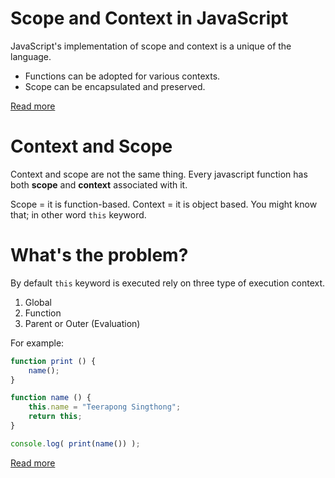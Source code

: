 # Scope and Context in JavaScript
JavaScript's implementation of scope and context is a unique of the language.
- Functions can be adopted for various contexts.
- Scope can be encapsulated and preserved.

[Read more](http://ryanmorr.com/understanding-scope-and-context-in-javascript/)

# Context and Scope
Context and scope are not the same thing. Every javascript function
has both **scope** and **context** associated with it.

Scope = it is function-based.
Context = it is object based. You might know that; in other word `this` keyword.

# What's the problem?
By default `this` keyword is executed rely on three type of execution context.
1. Global
2. Function
3. Parent or Outer (Evaluation)

For example:
```javascript
function print () {
    name();
}

function name () {
    this.name = "Teerapong Singthong";
    return this;
}

console.log( print(name()) );
```

[Read more](https://javascriptweblog.wordpress.com/2010/08/30/understanding-javascripts-this/)
